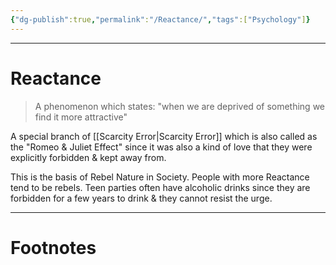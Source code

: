 ```yaml
---
{"dg-publish":true,"permalink":"/Reactance/","tags":["Psychology"]}
---
```



---
# Reactance
> A phenomenon which states: "when we are deprived of something we find it more attractive"

A special branch of [[Scarcity Error\|Scarcity Error]] which is also called as the "Romeo & Juliet Effect" since it was also a kind of love that they were explicitly forbidden & kept away from.

This is the basis of Rebel Nature in Society. People with more Reactance tend to be rebels. Teen parties often have alcoholic drinks since they are forbidden for a few years to drink & they cannot resist the urge. 

---
# Footnotes